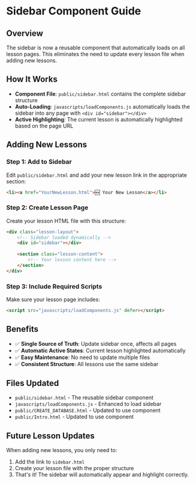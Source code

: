 # Sidebar Component Guide

## Overview
The sidebar is now a reusable component that automatically loads on all lesson pages. This eliminates the need to update every lesson file when adding new lessons.

## How It Works
- **Component File**: `public/sidebar.html` contains the complete sidebar structure
- **Auto-Loading**: `javascripts/loadComponents.js` automatically loads the sidebar into any page with `<div id="sidebar"></div>`
- **Active Highlighting**: The current lesson is automatically highlighted based on the page URL

## Adding New Lessons

### Step 1: Add to Sidebar
Edit `public/sidebar.html` and add your new lesson link in the appropriate section:

```html
<li><a href="YourNewLesson.html">🆕 Your New Lesson</a></li>
```

### Step 2: Create Lesson Page
Create your lesson HTML file with this structure:

```html
<div class="lesson-layout">
    <!-- Sidebar loaded dynamically -->
    <div id="sidebar"></div>
    
    <section class="lesson-content">
        <!-- Your lesson content here -->
    </section>
</div>
```

### Step 3: Include Required Scripts
Make sure your lesson page includes:

```html
<script src="javascripts/loadComponents.js" defer></script>
```

## Benefits
- ✅ **Single Source of Truth**: Update sidebar once, affects all pages
- ✅ **Automatic Active States**: Current lesson highlighted automatically
- ✅ **Easy Maintenance**: No need to update multiple files
- ✅ **Consistent Structure**: All lessons use the same sidebar

## Files Updated
- `public/sidebar.html` - The reusable sidebar component
- `javascripts/loadComponents.js` - Enhanced to load sidebar
- `public/CREATE_DATABASE.html` - Updated to use component
- `public/Intro.html` - Updated to use component

## Future Lesson Updates
When adding new lessons, you only need to:
1. Add the link to `sidebar.html`
2. Create your lesson file with the proper structure
3. That's it! The sidebar will automatically appear and highlight correctly.